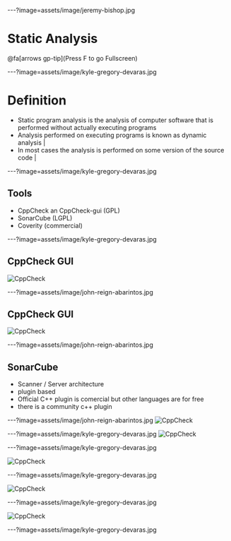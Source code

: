 ---?image=assets/image/jeremy-bishop.jpg

# Static Analysis

@fa[arrows gp-tip](Press F to go Fullscreen)

---?image=assets/image/kyle-gregory-devaras.jpg

# Definition

- Static program analysis is the analysis of computer software
that is performed without actually executing programs
- Analysis performed on executing programs is known as dynamic analysis |
- In most cases the analysis is performed on some version of the source code |

---?image=assets/image/kyle-gregory-devaras.jpg

## Tools

- CppCheck an CppCheck-gui (GPL)
- SonarCube (LGPL)
- Coverity (commercial)


---?image=assets/image/kyle-gregory-devaras.jpg

## CppCheck GUI

![CppCheck](assets/image/cppcheck.png)

---?image=assets/image/john-reign-abarintos.jpg

## CppCheck GUI

![CppCheck](assets/image/checkedCode.png)

---?image=assets/image/john-reign-abarintos.jpg

## SonarCube

- Scanner / Server architecture
- plugin based
- Official C++ plugin is comercial but other languages are for free
- there is a community c++ plugin

---?image=assets/image/john-reign-abarintos.jpg
![CppCheck](assets/image/sonarqube1.png)

---?image=assets/image/kyle-gregory-devaras.jpg
![CppCheck](assets/image/sonarqube2.png)

---?image=assets/image/kyle-gregory-devaras.jpg

![CppCheck](assets/image/sonarqube3.png)

---?image=assets/image/kyle-gregory-devaras.jpg

![CppCheck](assets/image/sonarqube4.png)

---?image=assets/image/kyle-gregory-devaras.jpg

![CppCheck](assets/image/sonarqube5.png)

---?image=assets/image/kyle-gregory-devaras.jpg
